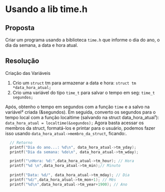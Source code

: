 # Usando a lib time.h

## Proposta

Criar um programa usando a biblioteca `time.h` que informe o dia do ano, o dia da semana, a data e hora atual.

## Resolução

Criação das Variáveis
1. Crio um `struct` tm para armazenar a data e hora: ``struct tm *data_hora_atual;``
2. Crio uma variável do tipo `time_t` para salvar o tempo em seg: ``time_t segundos;``

Após, obtenho o tempo em segundos com a função `time` e a salvo na variável² criada (&segundos). Em seguida, converto os segundos para o tempo local com a função localtime (salvando na struct data_hora_atual¹): ``  data_hora_atual = localtime(&segundos);``
Agora basta acessar os membros da struct, formatá-los e printar para o usuário, podemos fazer isso usando ``data_hora_atual->membro_da_struct``, ficando:.
```c
  // Retorno
  printf("Dia do ano...: %d\n", data_hora_atual->tm_yday); 
  printf("Dia da semana: %do\n", data_hora_atual->tm_wday);

  printf("\nHora: %d:",data_hora_atual->tm_hour); // Hora   
  printf("%d \n",data_hora_atual->tm_min);// Minuto
  
  printf("Data: %d/", data_hora_atual->tm_mday); // Dia
  printf("%d/",data_hora_atual->tm_mon+1); // Mês
  printf("%d\n",data_hora_atual->tm_year+1900); // Ano
```
